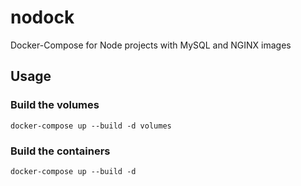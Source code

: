 # nodock
Docker-Compose for Node projects with MySQL and NGINX images

## Usage

### Build the volumes
```
docker-compose up --build -d volumes
```

### Build the containers
```
docker-compose up --build -d
```
